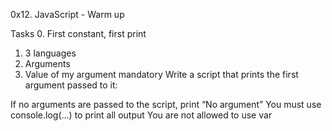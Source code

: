 0x12. JavaScript - Warm up

Tasks
0. First constant, first print
1. 3 languages
2. Arguments
3. Value of my argument
mandatory
Write a script that prints the first argument passed to it:

If no arguments are passed to the script, print “No argument”
You must use console.log(...) to print all output
You are not allowed to use var
